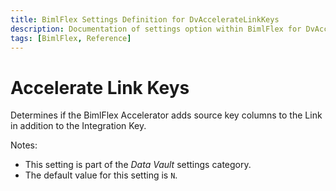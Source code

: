 ```yaml
---
title: BimlFlex Settings Definition for DvAccelerateLinkKeys
description: Documentation of settings option within BimlFlex for DvAccelerateLinkKeys
tags: [BimlFlex, Reference]
---
```


# Accelerate Link Keys

Determines if the BimlFlex Accelerator adds source key columns to the Link in addition to the Integration Key.

Notes:

* This setting is part of the *Data Vault* settings category.
* The default value for this setting is `N`.
